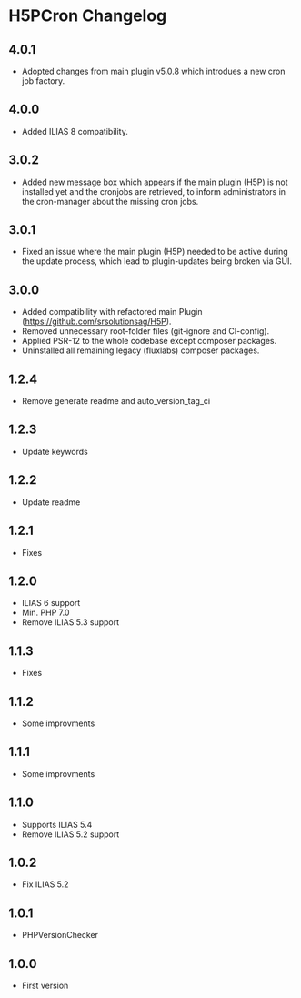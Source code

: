 # H5PCron Changelog

## 4.0.1

- Adopted changes from main plugin v5.0.8 which introdues a new cron job factory.

## 4.0.0

- Added ILIAS 8 compatibility.

## 3.0.2

- Added new message box which appears if the main plugin (H5P) is not installed yet and the cronjobs are retrieved, to
  inform administrators in the cron-manager about the missing cron jobs.

## 3.0.1

- Fixed an issue where the main plugin (H5P) needed to be active during the update process, which lead to plugin-updates
  being broken via GUI.

## 3.0.0

- Added compatibility with refactored main Plugin (https://github.com/srsolutionsag/H5P).
- Removed unnecessary root-folder files (git-ignore and CI-config).
- Applied PSR-12 to the whole codebase except composer packages.
- Uninstalled all remaining legacy (fluxlabs) composer packages.

## 1.2.4

- Remove generate readme and auto_version_tag_ci

## 1.2.3

- Update keywords

## 1.2.2

- Update readme

## 1.2.1

- Fixes

## 1.2.0

- ILIAS 6 support
- Min. PHP 7.0
- Remove ILIAS 5.3 support

## 1.1.3

- Fixes

## 1.1.2

- Some improvments

## 1.1.1

- Some improvments

## 1.1.0

- Supports ILIAS 5.4
- Remove ILIAS 5.2 support

## 1.0.2

- Fix ILIAS 5.2

## 1.0.1

- PHPVersionChecker

## 1.0.0

- First version
